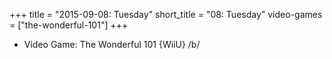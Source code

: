 +++
title = "2015-09-08: Tuesday"
short_title = "08: Tuesday"
video-games = ["the-wonderful-101"]
+++


* Video Game: The Wonderful 101 {WiiU} /b/